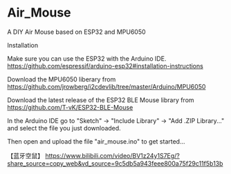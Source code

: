 # Air_Mouse
A DIY Air Mouse based on ESP32 and MPU6050

Installation

Make sure you can use the ESP32 with the Arduino IDE. https://github.com/espressif/arduino-esp32#installation-instructions

Download the MPU6050 liberary from https://github.com/jrowberg/i2cdevlib/tree/master/Arduino/MPU6050

Download the latest release of the ESP32 BLE Mouse library from https://github.com/T-vK/ESP32-BLE-Mouse

In the Arduino IDE go to "Sketch" -> "Include Library" -> "Add .ZIP Library..." and select the file you just downloaded.

Then open and upload the file "air_mouse.ino" to get started...

【蓝牙空鼠】 https://www.bilibili.com/video/BV1z24y1S7Eg/?share_source=copy_web&vd_source=9c5db5a943feee800a75f29c11f5b13b
